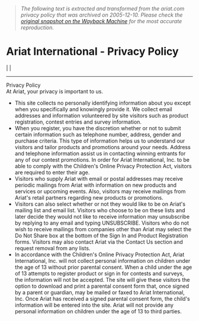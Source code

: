 > *The following text is extracted and transformed from the ariat.com privacy policy that was archived on 2005-12-10. Please check the [original snapshot on the Wayback Machine](https://web.archive.org/web/20051210065340id_/http%3A//www.ariat.com/custserv_privacypolicy.aspx) for the most accurate reproduction.*

# Ariat International - Privacy Policy

|  |   
  
---  
Privacy Policy  
At Ariat, your privacy is important to us. 

  * This site collects no personally identifying information about you except when you specifically and knowingly provide it. We collect email addresses and information volunteered by site visitors such as product registration, contest entries and survey information.
  * When you register, you have the discretion whether or not to submit certain information such as telephone number, address, gender and purchase criteria. This type of information helps us to understand our visitors and tailor products and promotions around your needs. Address and telephone information assist us in contacting winning entrants for any of our contest promotions. In order for Ariat International, Inc. to be able to comply with the Children's Online Privacy Protection Act, visitors are required to enter their age.
  * Visitors who supply Ariat with email or postal addresses may receive periodic mailings from Ariat with information on new products and services or upcoming events. Also, visitors may receive mailings from Ariat's retail partners regarding new products or promotions.
  * Visitors can also select whether or not they would like to be on Ariat's mailing list and email list. Visitors who choose to be on these lists and later decide they would not like to receive information may unsubscribe by replying to any email and typing UNSUBSCRIBE. Visitors who do not wish to receive mailings from companies other than Ariat may select the Do Not Share box at the bottom of the Sign In and Product Registration forms. Visitors may also contact Ariat via the Contact Us section and request removal from any lists.
  * In accordance with the Children's Online Privacy Protection Act, Ariat International, Inc. will not collect personal information on children under the age of 13 without prior parental consent. When a child under the age of 13 attempts to register product or sign in for contests and surveys, the information will not be accepted. The site will give these visitors the option to download and print a parental consent form that, once signed by a parent or guardian, may be mailed or faxed to Ariat International, Inc. Once Ariat has received a signed parental consent form, the child's information will be entered into the site. Ariat will not provide any personal information on children under the age of 13 to third parties.


